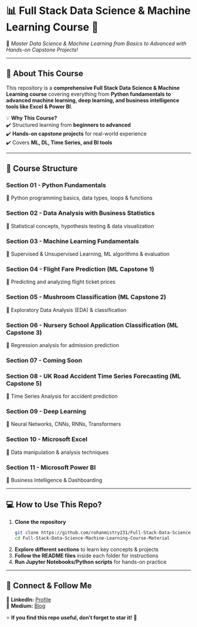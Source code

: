 # **📊 Full Stack Data Science & Machine Learning Course 🚀**  
📌 *Master Data Science & Machine Learning from Basics to Advanced with Hands-on Capstone Projects!*  

---  

## **🚀 About This Course**  
This repository is a **comprehensive Full Stack Data Science & Machine Learning course** covering everything from **Python fundamentals to advanced machine learning, deep learning, and business intelligence tools like Excel & Power BI**.  

💡 **Why This Course?**  
✔️ Structured learning from **beginners to advanced**  
✔️ **Hands-on capstone projects** for real-world experience  
✔️ Covers **ML, DL, Time Series, and BI tools**  

---

## **📂 Course Structure**  

### **Section 01 - Python Fundamentals**  
🔹 Python programming basics, data types, loops & functions  

### **Section 02 - Data Analysis with Business Statistics**  
🔹 Statistical concepts, hypothesis testing & data visualization  

### **Section 03 - Machine Learning Fundamentals**  
🔹 Supervised & Unsupervised Learning, ML algorithms & evaluation  

### **Section 04 - Flight Fare Prediction (ML Capstone 1)**  
🔹 Predicting and analyzing flight ticket prices  

### **Section 05 - Mushroom Classification (ML Capstone 2)**  
🔹 Exploratory Data Analysis (EDA) & classification  

### **Section 06 - Nursery School Application Classification (ML Capstone 3)**  
🔹 Regression analysis for admission prediction  

### **Section 07 - Coming Soon**  

### **Section 08 - UK Road Accident Time Series Forecasting (ML Capstone 5)**  
🔹 Time Series Analysis for accident prediction  

### **Section 09 - Deep Learning**  
🔹 Neural Networks, CNNs, RNNs, Transformers  

### **Section 10 - Microsoft Excel**  
🔹 Data manipulation & analysis techniques  

### **Section 11 - Microsoft Power BI**  
🔹 Business Intelligence & Dashboarding  

---

## **💻 How to Use This Repo?**  
1. **Clone the repository**  
   ```bash
   git clone https://github.com/rohanmistry231/Full-Stack-Data-Science-Machine-Learning-Course-Material.git
   cd Full-Stack-Data-Science-Machine-Learning-Course-Material
   ```
2. **Explore different sections** to learn key concepts & projects  
3. **Follow the README files** inside each folder for instructions  
4. **Run Jupyter Notebooks/Python scripts** for hands-on practice  

---

## **📢 Connect & Follow Me**   
📌 **LinkedIn:** [Profile](https://www.linkedin.com/in/rohan-mistry-493987202/)  
📌 **Medium:** [Blog](https://medium.com/@rohanmistry231)  

⭐ **If you find this repo useful, don’t forget to star it!** 🚀  